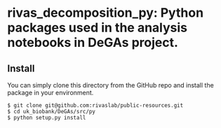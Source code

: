 # rivas_decomposition_py: Python packages used in the analysis notebooks in DeGAs project.

## Install

You can simply clone this directory from the GitHub repo and install the package in your environment.

``` 
$ git clone git@github.com:rivaslab/public-resources.git
$ cd uk_biobank/DeGAs/src/py
$ python setup.py install
```
